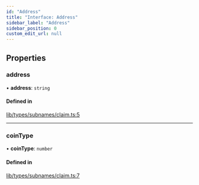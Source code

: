 ```yaml
---
id: "Address"
title: "Interface: Address"
sidebar_label: "Address"
sidebar_position: 0
custom_edit_url: null
---
```


## Properties

### address

• **address**: `string`

#### Defined in

[lib/types/subnames/claim.ts:5](https://github.com/JustaName-id/JustaName-sdk/blob/45e45ce/packages/@justaname.id/sdk/src/lib/types/subnames/claim.ts#L5)

___

### coinType

• **coinType**: `number`

#### Defined in

[lib/types/subnames/claim.ts:7](https://github.com/JustaName-id/JustaName-sdk/blob/45e45ce/packages/@justaname.id/sdk/src/lib/types/subnames/claim.ts#L7)
